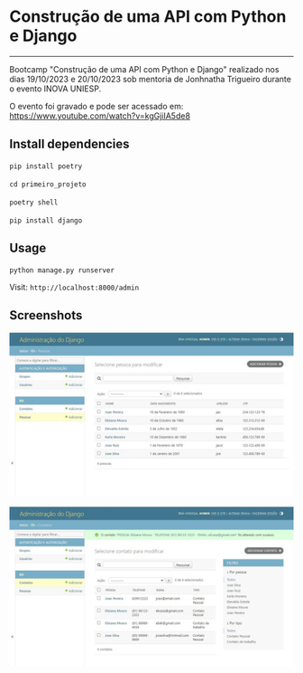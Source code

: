 # Construção de uma API com Python e Django
---
Bootcamp "Construção de uma API com Python e Django" realizado nos dias 19/10/2023 e 20/10/2023 sob mentoria de Jonhnatha Trigueiro durante o evento INOVA UNIESP.

O evento foi gravado e pode ser acessado em: https://www.youtube.com/watch?v=kgGjiIA5de8

## Install dependencies
```
pip install poetry

cd primeiro_projeto

poetry shell

pip install django
```

## Usage
```
python manage.py runserver
```

Visit: `http://localhost:8000/admin`

## Screenshots

![Tela Pessoas](https://raw.githubusercontent.com/famgz/bootcamp-django/main/screenshots/screen1.jpg)

![Tela Contatos](https://raw.githubusercontent.com/famgz/bootcamp-django/main/screenshots/screen2.jpg)